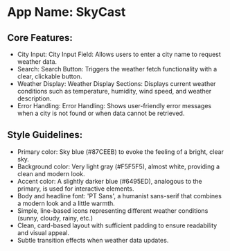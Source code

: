 # **App Name**: SkyCast

## Core Features:

- City Input: City Input Field: Allows users to enter a city name to request weather data.
- Search: Search Button: Triggers the weather fetch functionality with a clear, clickable button.
- Weather Display: Weather Display Sections: Displays current weather conditions such as temperature, humidity, wind speed, and weather description.
- Error Handling: Error Handling: Shows user-friendly error messages when a city is not found or when data cannot be retrieved.

## Style Guidelines:

- Primary color: Sky blue (#87CEEB) to evoke the feeling of a bright, clear sky.
- Background color: Very light gray (#F5F5F5), almost white, providing a clean and modern look.
- Accent color: A slightly darker blue (#6495ED), analogous to the primary, is used for interactive elements.
- Body and headline font: 'PT Sans', a humanist sans-serif that combines a modern look and a little warmth.
- Simple, line-based icons representing different weather conditions (sunny, cloudy, rainy, etc.)
- Clean, card-based layout with sufficient padding to ensure readability and visual appeal.
- Subtle transition effects when weather data updates.